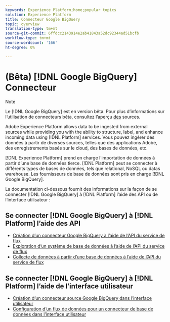 ```yaml
---
keywords: Experience Platform;home;popular topics
solution: Experience Platform
title: Connecteur Google BigQuery
topic: overview
translation-type: tm+mt
source-git-commit: 6ffdcc2143914e2ab41843a52dc92344ad51bcfb
workflow-type: tm+mt
source-wordcount: '166'
ht-degree: 0%

---
```



# (Bêta) [!DNL Google BigQuery] Connecteur

>[!NOTE]
>Le [!DNL Google BigQuery] est en version bêta. Pour plus d’informations sur l’utilisation de connecteurs bêta, consultez l’aperçu [des](../../home.md#terms-and-conditions) sources.

Adobe Experience Platform allows data to be ingested from external sources while providing you with the ability to structure, label, and enhance incoming data using [!DNL Platform] services. Vous pouvez ingérer des données à partir de diverses sources, telles que des applications Adobe, des enregistrements basés sur le cloud, des bases de données, etc.

[!DNL Experience Platform] prend en charge l’importation de données à partir d’une base de données tierce. [!DNL Platform] peut se connecter à différents types de bases de données, tels que relational, NoSQL ou datas warehouse. Les fournisseurs de base de données sont pris en charge [!DNL Google BigQuery].

La documentation ci-dessous fournit des informations sur la façon de se connecter [!DNL Google BigQuery] à [!DNL Platform] l’aide des API ou de l’interface utilisateur :

## Se connecter [!DNL Google BigQuery] à [!DNL Platform] l’aide des API

- [Création d’un connecteur Google BigQuery à l’aide de l’API du service de flux](../../tutorials/api/create/databases/bigquery.md)
- [Exploration d’un système de base de données à l’aide de l’API du service de flux](../../tutorials/api/explore/database-nosql.md)
- [Collecte de données à partir d’une base de données à l’aide de l’API du service de flux](../../tutorials/api/collect/database-nosql.md)

## Se connecter [!DNL Google BigQuery] à [!DNL Platform] l’aide de l’interface utilisateur

- [Création d’un connecteur source Google BigQuery dans l’interface utilisateur](../../tutorials/ui/create/databases/bigquery.md)
- [Configuration d’un flux de données pour un connecteur de base de données dans l’interface utilisateur](../../tutorials/ui/dataflow/databases.md)